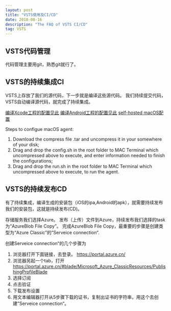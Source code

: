 ```yaml
---
layout: post
title: "VSTS使用及CI/CD"
date: 2018-08-16 
description: "The FAQ of VSTS CI/CD"
tag: VSTS
---   
```


VSTS代码管理
-----------

代码管理主要用git，熟悉git就行了。


VSTS的持续集成CI
---------------

VSTS上存放了我们的源代码，下一步就是编译这些源代码。
我们持续提交代码，VSTS自动编译源代码，就完成了持续集成。

[编译Xcode工程的配置见此](https://docs.microsoft.com/zh-cn/vsts/pipelines/tasks/build/xcode?view=vsts)
[编译Android工程的配置见此](https://docs.microsoft.com/zh-cn/vsts/pipelines/tasks/build/android-build?view=vsts)
[self-hosted macOS配置](https://docs.microsoft.com/zh-cn/vsts/pipelines/agents/v2-osx?view=vsts)

Steps to configue macOS agent:
1. Download the compress file .tar and uncompress it in your somewhere of your disk;
2. Drag and drop the config.sh in the root folder to MAC Terminal which uncompressed above to execute, and enter information needed to finish the configurations;
3. Drag and drop the run.sh in the root folder to MAC Terminal which uncompressed above to execute, to run the agent.


VSTS的持续发布CD
---------------

有了持续集成，编译生成的安装包（iOS的ipa,Android的apk），就需要持续发布我们的安装包，这就是持续发布(CD)。

存储服务我们选择Azure。
发布（上传）文件到Azure，持续发布我们选择的task为“AzureBlob File Copy”。
完成AzureBlob File Copy，最重要的步骤是创建类型为“Azure Classic”的”Serveice connection“.

创建Serveice connection“的几个步骤为

1. 浏览器打开下面链接，去登录。 
   https://portal.azure.cn/ 
2. 浏览器另起一个tab，打开
   https://portal.azure.cn/#blade/Microsoft_Azure_ClassicResources/PublishingProfileBlade
3. 选择订阅
4. 点击验证
5. 下载发布设置
6. 用文本编辑器打开从5步骤下载的证书，复制出证书的字符串，用这个去创建”Serveice connection“。